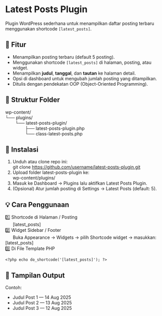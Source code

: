 # Latest Posts Plugin

Plugin WordPress sederhana untuk menampilkan daftar posting terbaru menggunakan shortcode `[latest_posts]`.

## 📌 Fitur
- Menampilkan posting terbaru (default 5 posting).
- Menggunakan shortcode `[latest_posts]` di halaman, posting, atau widget.
- Menampilkan **judul**, **tanggal**, dan **tautan** ke halaman detail.
- Opsi di dashboard untuk mengubah jumlah posting yang ditampilkan.
- Ditulis dengan pendekatan OOP (Object-Oriented Programming).

## 📂 Struktur Folder
wp-content/<br>
└── plugins/<br>
&nbsp;&nbsp;&nbsp;&nbsp;&nbsp;&nbsp;&nbsp;&nbsp;└── latest-posts-plugin/<br>
&nbsp;&nbsp;&nbsp;&nbsp;&nbsp;&nbsp;&nbsp;&nbsp;&nbsp;&nbsp;&nbsp;&nbsp;&nbsp;&nbsp;&nbsp;&nbsp;├── latest-posts-plugin.php<br>
&nbsp;&nbsp;&nbsp;&nbsp;&nbsp;&nbsp;&nbsp;&nbsp;&nbsp;&nbsp;&nbsp;&nbsp;&nbsp;&nbsp;&nbsp;&nbsp;└── class-latest-posts.php<br>

## 🚀 Instalasi
1. Unduh atau clone repo ini:<br>
git clone https://github.com/username/latest-posts-plugin.git
2. Upload folder latest-posts-plugin ke:<br>
wp-content/plugins/
4. Masuk ke Dashboard → Plugins lalu aktifkan Latest Posts Plugin.
5. (Opsional) Atur jumlah posting di Settings → Latest Posts (default: 5).

## 💡 Cara Penggunaan
1️⃣ Shortcode di Halaman / Posting <br>
&nbsp;&nbsp;&nbsp;&nbsp;&nbsp;&nbsp;[latest_posts]<br>
2️⃣ Widget Sidebar / Footer<br>
&nbsp;&nbsp;&nbsp;&nbsp;&nbsp;&nbsp;Buka Appearance → Widgets → pilih Shortcode widget → masukkan: [latest_posts]<br>
3️⃣ Di File Template PHP

    <?php echo do_shortcode('[latest_posts]'); ?>

## 📸 Tampilan Output
Contoh:
- Judul Post 1 — 14 Aug 2025
- Judul Post 2 — 13 Aug 2025
- Judul Post 3 — 12 Aug 2025
